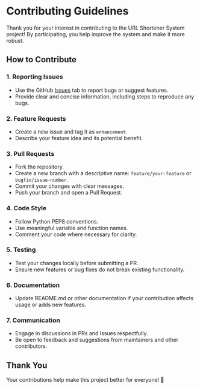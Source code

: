 # Contributing Guidelines

Thank you for your interest in contributing to the URL Shortener System project! By participating, you help improve the system and make it more robust.

## How to Contribute

### 1. Reporting Issues
- Use the GitHub [Issues](https://github.com/Manojgowda898/url-shortener-system/issues) tab to report bugs or suggest features.
- Provide clear and concise information, including steps to reproduce any bugs.

### 2. Feature Requests
- Create a new issue and tag it as `enhancement`.
- Describe your feature idea and its potential benefit.

### 3. Pull Requests
- Fork the repository.
- Create a new branch with a descriptive name: `feature/your-feature` or `bugfix/issue-number`.
- Commit your changes with clear messages.
- Push your branch and open a Pull Request.

### 4. Code Style
- Follow Python PEP8 conventions.
- Use meaningful variable and function names.
- Comment your code where necessary for clarity.

### 5. Testing
- Test your changes locally before submitting a PR.
- Ensure new features or bug fixes do not break existing functionality.

### 6. Documentation
- Update README.md or other documentation if your contribution affects usage or adds new features.

### 7. Communication
- Engage in discussions in PRs and Issues respectfully.
- Be open to feedback and suggestions from maintainers and other contributors.

## Thank You
Your contributions help make this project better for everyone! 🎉

